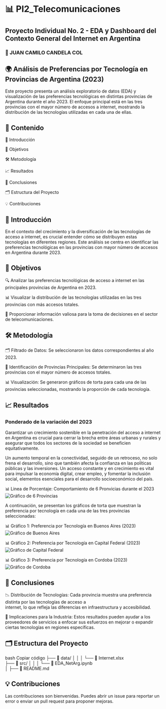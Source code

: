 # 📊 PI2_Telecomunicaciones
## Proyecto Individual No. 2 - EDA y Dashboard del Contexto General del Internet en Argentina
### 👤 JUAN CAMILO CANDELA COL

## 🌍 Análisis de Preferencias por Tecnología en Provincias de Argentina (2023)
Este proyecto presenta un análisis exploratorio de datos (EDA) y visualización de las preferencias tecnológicas en distintas provincias de Argentina durante el año 2023. El enfoque principal está en las tres provincias con el mayor número de accesos a internet, mostrando la distribución de las tecnologías utilizadas en cada una de ellas.

## 📑 Contenido

📜 Introducción

🎯 Objetivos

🛠️ Metodología

📈 Resultados

📝 Conclusiones

🗂️ Estructura del Proyecto

💡 Contribuciones


## 🌟 Introducción
En el contexto del crecimiento y la diversificación de las tecnologías de acceso a internet, es crucial entender cómo se distribuyen estas tecnologías en diferentes regiones. Este análisis se centra en identificar las preferencias tecnológicas en las provincias con mayor número de accesos en Argentina durante 2023.

## 🎯 Objetivos
  🔍 Analizar las preferencias tecnológicas de acceso a internet en las principales provincias de Argentina en 2023.
  
  📊 Visualizar la distribución de las tecnologías utilizadas en las tres provincias con más accesos totales.
  
  💼 Proporcionar información valiosa para la toma de decisiones en el sector de telecomunicaciones.
  
## 🛠️ Metodología
🗂️ Filtrado de Datos: Se seleccionaron los datos correspondientes al año 2023.

📌 Identificación de Provincias Principales: Se determinaron las tres provincias con el mayor número de accesos totales.

📊 Visualización: Se generaron gráficos de torta para cada una de las provincias seleccionadas, mostrando la proporción de cada tecnología.


## 📈 Resultados
### Ponderado de la variación del 2023
Garantizar un crecimiento sostenible en la penetración del acceso a internet en Argentina es crucial para cerrar la brecha entre áreas urbanas y rurales y asegurar que todos los sectores de la sociedad se beneficien equitativamente.

Un aumento temporal en la conectividad, seguido de un retroceso, no solo frena el desarrollo, sino que también afecta la confianza en las políticas públicas y las inversiones. Un acceso constante y en crecimiento es vital para impulsar la economía digital, crear empleo, y fomentar la inclusión social, elementos esenciales para el desarrollo socioeconómico del país.

📊 Linea de Porcentaje: Comportamiento de 6 Pronvicias durante el 2023
![Gráfico de 6 Provincias](sources/variacionPorcentual_6prov.png)

A continuación, se presentan los gráficos de torta que muestran la preferencia por tecnología en cada una de las tres provincias seleccionadas:

📊 Gráfico 1: Preferencia por Tecnología en Buenos Aires (2023)
![Gráfico de Buenos Aires](sources/BuenosAires_IntTec2023.png)


📊 Gráfico 2: Preferencia por Tecnología en Capital Federal (2023)
![Gráfico de Capital Federal](sources/CapitalFederal__IntTec2023.png)


📊 Gráfico 3: Preferencia por Tecnología en Cordoba (2023)
![Gráfico de Cordoba](sources/Cordoba__IntTec2023.png)


## 📝 Conclusiones
  📉 Distribución de Tecnologías: Cada provincia muestra una preferencia distinta por las tecnologías de acceso a   
     internet, lo que refleja las diferencias en infraestructura y accesibilidad.
  
  🔧 Implicaciones para la Industria: Estos resultados pueden ayudar a los proveedores de servicios a enfocar sus 
     esfuerzos en mejorar o expandir ciertas tecnologías en regiones específicas.
     
## 🗂️ Estructura del Proyecto
bash
Copiar código
├── 📁 data/
│   │
│   └── 📄 Internet.xlsx          
├── 📁 src/
│   │
│   └── 📄 EDA_NetArg.ipynb       
│
├── 📄 README.md                  

## 💡 Contribuciones
Las contribuciones son bienvenidas. Puedes abrir un issue para reportar un error o enviar un pull request para proponer mejoras.





